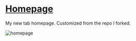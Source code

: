# [Homepage](https://github.com/dumblole/homepage/)

My new tab homepage. Customized from the repo I forked.

![homepage](https://github.com/dumblole/homepage/blob/master/images/dYvsOA8i3L.gif)
